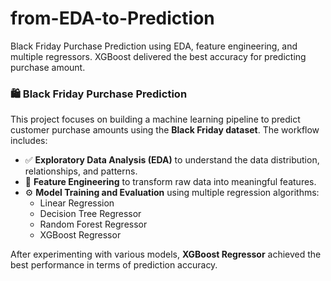 # from-EDA-to-Prediction
Black Friday Purchase Prediction using EDA, feature engineering, and multiple regressors. XGBoost delivered the best accuracy for predicting purchase amount.


### 🛍️ Black Friday Purchase Prediction

This project focuses on building a machine learning pipeline to predict customer purchase amounts using the **Black Friday dataset**. The workflow includes:

- ✅ **Exploratory Data Analysis (EDA)** to understand the data distribution, relationships, and patterns.
- 🧪 **Feature Engineering** to transform raw data into meaningful features.
- ⚙️ **Model Training and Evaluation** using multiple regression algorithms:
  - Linear Regression  
  - Decision Tree Regressor  
  - Random Forest Regressor  
  - XGBoost Regressor  

After experimenting with various models, **XGBoost Regressor** achieved the best performance in terms of prediction accuracy.
